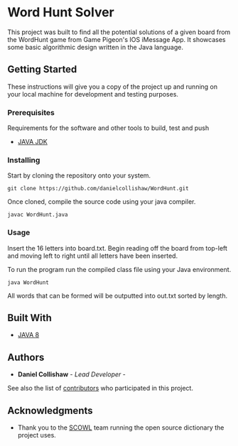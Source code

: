 # Word Hunt Solver

This project was built to find all the potential solutions of a given board
from the WordHunt game from Game Pigeon's IOS iMessage App. It showcases
some basic algorithmic design written in the Java language.

## Getting Started

These instructions will give you a copy of the project up and running on
your local machine for development and testing purposes.

### Prerequisites

Requirements for the software and other tools to build, test and push
- [JAVA JDK](https://www.oracle.com/java/technologies/downloads/)

### Installing

Start by cloning the repository onto your system.
```
git clone https://github.com/danielcollishaw/WordHunt.git
```
Once cloned, compile the source code using your java compiler.
```
javac WordHunt.java
```

### Usage

Insert the 16 letters into board.txt. Begin reading off the board from top-left and moving left to right until all letters have been inserted.

To run the program run the compiled class file using your Java environment.
```
java WordHunt
```
All words that can be formed will be outputted into out.txt sorted by length.


## Built With

  - [JAVA 8](https://www.oracle.com/java/)

## Authors

  - **Daniel Collishaw** - *Lead Developer* -

See also the list of
[contributors](https://github.com//danielcollishaw/WordHunt.git/contributors)
who participated in this project.

## Acknowledgments

  - Thank you to the [SCOWL](http://app.aspell.net/create) team running the open source dictionary the project uses.
